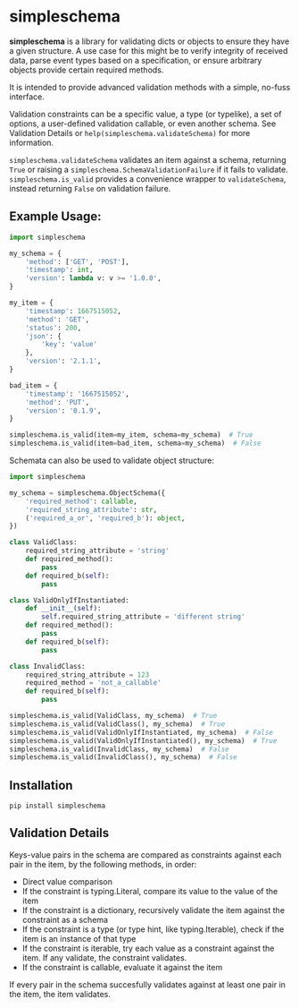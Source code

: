 
# simpleschema

**simpleschema** is a library for validating dicts or objects to ensure they have a given structure. A use case for this might be to verify integrity of received data, parse event types based on a specification, or ensure arbitrary objects provide certain required methods.

It is intended to provide advanced validation methods with a simple, no-fuss interface.

Validation constraints can be a specific value, a type (or typelike), a set of options, a user-defined validation callable, or even another schema. See Validation Details or `help(simpleschema.validateSchema)` for more information.

`simpleschema.validateSchema` validates an item against a schema, returning `True` or raising a `simpleschema.SchemaValidationFailure` if it fails to validate. `simpleschema.is_valid` provides a convenience wrapper to `validateSchema`, instead returning `False` on validation failure.

## Example Usage:
```python
import simpleschema

my_schema = {
	'method': ['GET', 'POST'],
	'timestamp': int,
	'version': lambda v: v >= '1.0.0',
}

my_item = {
	'timestamp': 1667515052,
	'method': 'GET',
	'status': 200,
	'json': {
		'key': 'value'
	},
	'version': '2.1.1',
}

bad_item = {
	'timestamp': '1667515052',
	'method': 'PUT',
	'version': '0.1.9',
}

simpleschema.is_valid(item=my_item, schema=my_schema)  # True
simpleschema.is_valid(item=bad_item, schema=my_schema)  # False
```

Schemata can also be used to validate object structure:
```python
import simpleschema

my_schema = simpleschema.ObjectSchema({
	'required_method': callable,
	'required_string_attribute': str,
	('required_a_or', 'required_b'): object,
})

class ValidClass:
	required_string_attribute = 'string'
	def required_method():
		pass
	def required_b(self):
		pass

class ValidOnlyIfInstantiated:
	def __init__(self):
		self.required_string_attribute = 'different string'
	def required_method():
		pass
	def required_b(self):
		pass

class InvalidClass:
	required_string_attribute = 123
	required_method = 'not_a_callable'
	def required_b(self):
		pass

simpleschema.is_valid(ValidClass, my_schema)  # True
simpleschema.is_valid(ValidClass(), my_schema)  # True
simpleschema.is_valid(ValidOnlyIfInstantiated, my_schema)  # False
simpleschema.is_valid(ValidOnlyIfInstantiated(), my_schema)  # True
simpleschema.is_valid(InvalidClass, my_schema)  # False
simpleschema.is_valid(InvalidClass(), my_schema)  # False
```

## Installation

`pip install simpleschema`

## Validation Details

Keys-value pairs in the schema are compared as constraints against each pair in the item, by the following methods, in order:
- Direct value comparison
- If the constraint is typing.Literal, compare its value to the value of the item
- If the constraint is a dictionary, recursively validate the item against the constraint as a schema
- If the constraint is a type (or type hint, like typing.Iterable), check if the item is an instance of that type
- If the constraint is iterable, try each value as a constraint against the item. If any validate, the constraint validates.
- If the constraint is callable, evaluate it against the item

If every pair in the schema succesfully validates against at least one pair in the item, the item validates.



